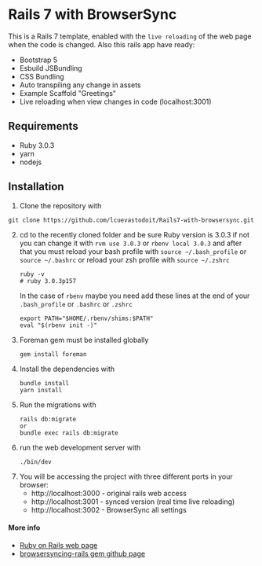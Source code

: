 # Rails 7 with BrowserSync
This is a Rails 7 template, enabled with the `live reloading` of the web page when the code is changed.
Also this rails app have ready:
-  Bootstrap 5
-  Esbuild JSBundling
-  CSS Bundling
-  Auto transpiling any change in assets
-  Example Scaffold "Greetings"
-  Live reloading when view changes in code (localhost:3001)

## Requirements
- Ruby 3.0.3
- yarn
- nodejs

## Installation
1.  Clone the repository with
```
git clone https://github.com/lcuevastodoit/Rails7-with-browsersync.git
```
2.  cd to the recently cloned folder and be sure Ruby version is 3.0.3
    if not you can change it with `rvm use 3.0.3` or  `rbenv local 3.0.3` and after that you must reload your bash profile with `source ~/.bash_profile` or `source ~/.bashrc` or reload your zsh profile with `source ~/.zshrc`
    ```
    ruby -v
    # ruby 3.0.3p157
    ```
    In the case of `rbenv` maybe you need add these lines at the end of your `.bash_profile` or `.bashrc` or `.zshrc`
    ```
    export PATH="$HOME/.rbenv/shims:$PATH"
    eval "$(rbenv init -)"
    ```
3.  Foreman gem must be installed globally
    ```
    gem install foreman
    ```
4.  Install the dependencies with
    ```
    bundle install
    yarn install
    ```
5.  Run the migrations with
    ```
    rails db:migrate
    or
    bundle exec rails db:migrate
    ```
6.  run the web development server with
    ```
    ./bin/dev
    ```
7.  You will be accessing the project with three different ports in   your browser:
    -  http://localhost:3000   - original rails web access
    -  http://localhost:3001   - synced version (real time live reloading)
    -  http://localhost:3002   - BrowserSync all settings

#### More info

  -    [Ruby on Rails web page](https://rubyonrails.org/)
  -    [browsersyncing-rails gem github page](https://github.com/thelucid/browsersyncing-rails)
